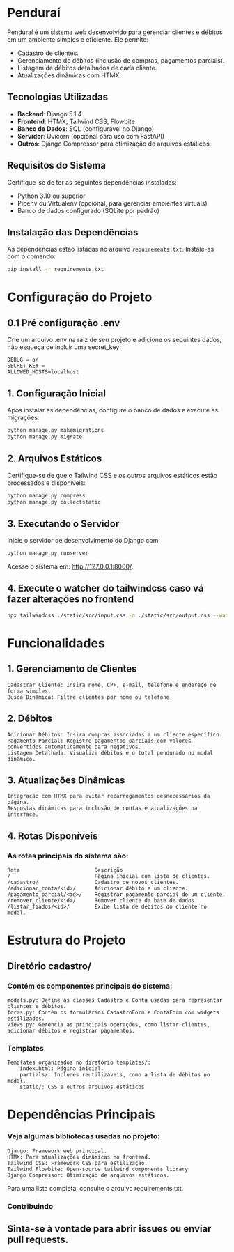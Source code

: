 # Penduraí

Penduraí é um sistema web desenvolvido para gerenciar clientes e débitos em um ambiente simples e eficiente. Ele permite:
- Cadastro de clientes.
- Gerenciamento de débitos (inclusão de compras, pagamentos parciais).
- Listagem de débitos detalhados de cada cliente.
- Atualizações dinâmicas com HTMX.

## Tecnologias Utilizadas
- **Backend**: Django 5.1.4
- **Frontend**: HTMX, Tailwind CSS, Flowbite
- **Banco de Dados**: SQL (configurável no Django)
- **Servidor**: Uvicorn (opcional para uso com FastAPI)
- **Outros**: Django Compressor para otimização de arquivos estáticos.

## Requisitos do Sistema
Certifique-se de ter as seguintes dependências instaladas:
- Python 3.10 ou superior
- Pipenv ou Virtualenv (opcional, para gerenciar ambientes virtuais)
- Banco de dados configurado (SQLite por padrão)

## Instalação das Dependências
As dependências estão listadas no arquivo `requirements.txt`. Instale-as com o comando:

```bash
pip install -r requirements.txt
```

# Configuração do Projeto
## 0.1 Pré configuração .env

Crie um arquivo .env na raiz de seu projeto e adicione os seguintes dados, não esqueça de incluir uma secret_key:

    DEBUG = on
    SECRET_KEY = 
    ALLOWED_HOSTS=localhost

## 1. Configuração Inicial

Após instalar as dependências, configure o banco de dados e execute as migrações:
```bash
python manage.py makemigrations
python manage.py migrate
```
## 2. Arquivos Estáticos

Certifique-se de que o Tailwind CSS e os outros arquivos estáticos estão processados e disponíveis:
```bash
python manage.py compress
python manage.py collectstatic
```
## 3. Executando o Servidor

Inicie o servidor de desenvolvimento do Django com:
```bash
python manage.py runserver
```
Acesse o sistema em: http://127.0.0.1:8000/.

## 4. Execute o watcher do tailwindcss caso vá fazer alterações no frontend

```bash
npx tailwindcss ./static/src/input.css -o ./static/src/output.css --watch
```

# Funcionalidades
## 1. Gerenciamento de Clientes

    Cadastrar Cliente: Insira nome, CPF, e-mail, telefone e endereço de forma simples.
    Busca Dinâmica: Filtre clientes por nome ou telefone.

## 2. Débitos

    Adicionar Débitos: Insira compras associadas a um cliente específico.
    Pagamento Parcial: Registre pagamentos parciais com valores convertidos automaticamente para negativos.
    Listagem Detalhada: Visualize débitos e o total pendurado no modal dinâmico.

## 3. Atualizações Dinâmicas

    Integração com HTMX para evitar recarregamentos desnecessários da página.
    Respostas dinâmicas para inclusão de contas e atualizações na interface.

## 4. Rotas Disponíveis

### As rotas principais do sistema são:
    Rota                        Descrição
    /                           Página inicial com lista de clientes.
    /cadastro/	                Cadastro de novos clientes.
    /adicionar_conta/<id>/	    Adicionar débito a um cliente.
    /pagamento_parcial/<id>/	Registrar pagamento parcial de um cliente.
    /remover_cliente/<id>/	    Remover cliente da base de dados.
    /listar_fiados/<id>/	    Exibe lista de débitos do cliente no modal.

# Estrutura do Projeto
## Diretório cadastro/

### Contém os componentes principais do sistema:

    models.py: Define as classes Cadastro e Conta usadas para representar clientes e débitos.
    forms.py: Contém os formulários CadastroForm e ContaForm com widgets estilizados.
    views.py: Gerencia as principais operações, como listar clientes, adicionar débitos e registrar pagamentos.

### Templates

    Templates organizados no diretório templates/:
        index.html: Página inicial.
        partials/: Includes reutilizáveis, como a lista de débitos no modal.
        static/: CSS e outros arquivos estáticos

# Dependências Principais

### Veja algumas bibliotecas usadas no projeto:

    Django: Framework web principal.
    HTMX: Para atualizações dinâmicas no frontend.
    Tailwind CSS: Framework CSS para estilização.
    Tailwind Flowbite: Open-source tailwind components library  
    Django Compressor: Otimização de arquivos estáticos.

Para uma lista completa, consulte o arquivo requirements.txt.
### Contribuindo

## Sinta-se à vontade para abrir issues ou enviar pull requests.